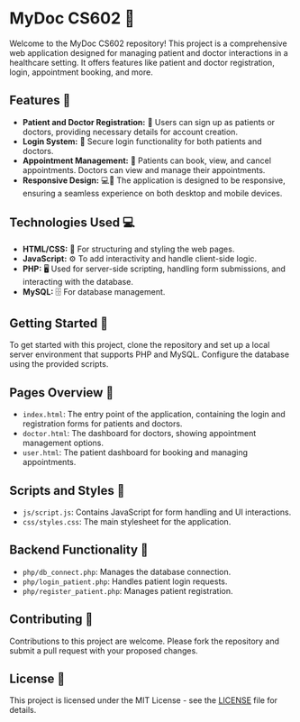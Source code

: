 # MyDoc CS602 🏥

Welcome to the MyDoc CS602 repository! This project is a comprehensive web application designed for managing patient and doctor interactions in a healthcare setting. It offers features like patient and doctor registration, login, appointment booking, and more.

## Features 🌟

- **Patient and Doctor Registration:** 📝 Users can sign up as patients or doctors, providing necessary details for account creation.
- **Login System:** 🔐 Secure login functionality for both patients and doctors.
- **Appointment Management:** 📅 Patients can book, view, and cancel appointments. Doctors can view and manage their appointments.
- **Responsive Design:** 💻📱 The application is designed to be responsive, ensuring a seamless experience on both desktop and mobile devices.

## Technologies Used 💻

- **HTML/CSS:** 📄 For structuring and styling the web pages.
- **JavaScript:** ⚙️ To add interactivity and handle client-side logic.
- **PHP:** 🖥️ Used for server-side scripting, handling form submissions, and interacting with the database.
- **MySQL:** 🗄️ For database management.

## Getting Started 🚀

To get started with this project, clone the repository and set up a local server environment that supports PHP and MySQL. Configure the database using the provided scripts.

## Pages Overview 📃

- `index.html`: The entry point of the application, containing the login and registration forms for patients and doctors.
- `doctor.html`: The dashboard for doctors, showing appointment management options.
- `user.html`: The patient dashboard for booking and managing appointments.

## Scripts and Styles 🎨

- `js/script.js`: Contains JavaScript for form handling and UI interactions.
- `css/styles.css`: The main stylesheet for the application.

## Backend Functionality 🔧

- `php/db_connect.php`: Manages the database connection.
- `php/login_patient.php`: Handles patient login requests.
- `php/register_patient.php`: Manages patient registration.

## Contributing 🤝

Contributions to this project are welcome. Please fork the repository and submit a pull request with your proposed changes.

## License 📜

This project is licensed under the MIT License - see the [LICENSE](https://github.com/rajesh-1121/mydoc_cs602/blob/main/LICENSE) file for details.
